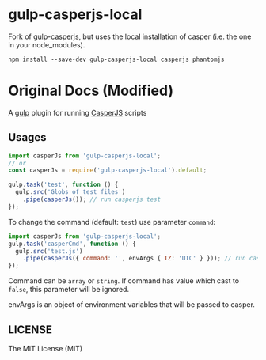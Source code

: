 # gulp-casperjs-local

Fork of [gulp-casperjs](https://github.com/NullRefExcep/gulp-casperjs), but uses the local installation of casper (i.e. the one in your node_modules).

```
npm install --save-dev gulp-casperjs-local casperjs phantomjs
```

# Original Docs (Modified)

A [gulp](https://github.com/gulpjs/gulp) plugin for running [CasperJS](https://github.com/n1k0/casperjs) scripts

## Usages

```js
import casperJs from 'gulp-casperjs-local';
// or
const casperJs = require('gulp-casperjs-local').default;

gulp.task('test', function () {
  gulp.src('Globs of test files')
    .pipe(casperJs()); // run casperjs test
});
```

To change the command (default: `test`) use parameter `command`:

```js
import casperJs from 'gulp-casperjs-local';
gulp.task('casperCmd', function () {
  gulp.src('test.js')
    .pipe(casperJs({ command: '', envArgs { TZ: 'UTC' } })); // run casperjs test.js
});
```

Command can be `array` or `string`.
If command has value which cast to `false`, this parameter will be ignored.

envArgs is an object of environment variables that will be passed to casper.

## LICENSE

The MIT License (MIT)
